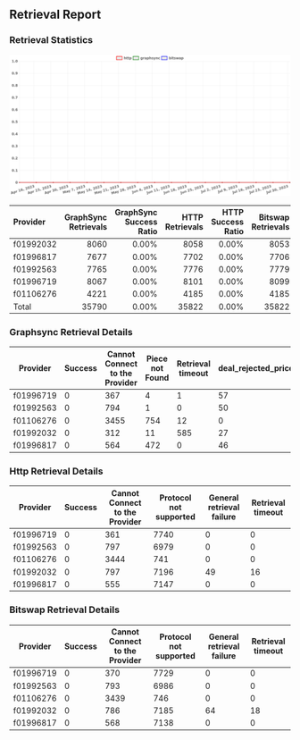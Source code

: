 ## Retrieval Report
### Retrieval Statistics
<img src="https://raw.githubusercontent.com/data-preservation-programs/filplus-checker-assets/main/filecoin-project/filecoin-plus-large-datasets/issues/1350/1691080284403.png"/>

| Provider  | GraphSync Retrievals | GraphSync Success Ratio | HTTP Retrievals | HTTP Success Ratio | Bitswap Retrievals | Bitswap Success Ratio |
| :-------- | -------------------: | ----------------------: | --------------: | -----------------: | -----------------: | --------------------: |
| f01992032 |                 8060 |                   0.00% |            8058 |              0.00% |               8053 |                 0.00% |
| f01996817 |                 7677 |                   0.00% |            7702 |              0.00% |               7706 |                 0.00% |
| f01992563 |                 7765 |                   0.00% |            7776 |              0.00% |               7779 |                 0.00% |
| f01996719 |                 8067 |                   0.00% |            8101 |              0.00% |               8099 |                 0.00% |
| f01106276 |                 4221 |                   0.00% |            4185 |              0.00% |               4185 |                 0.00% |
| Total     |                35790 |                   0.00% |           35822 |              0.00% |              35822 |                 0.00% |

### Graphsync Retrieval Details
| Provider  | Success | Cannot Connect to the Provider | Piece not Found | Retrieval timeout | deal_rejected_price_too_low | General retrieval failure | Retrieval not free |
| --------- | ------- | ------------------------------ | --------------- | ----------------- | --------------------------- | ------------------------- | ------------------ |
| f01996719 | 0       | 367                            | 4               | 1                 | 57                          | 5922                      | 1716               |
| f01992563 | 0       | 794                            | 1               | 0                 | 50                          | 5213                      | 1707               |
| f01106276 | 0       | 3455                           | 754             | 12                | 0                           | 0                         | 0                  |
| f01992032 | 0       | 312                            | 11              | 585               | 27                          | 5818                      | 1307               |
| f01996817 | 0       | 564                            | 472             | 0                 | 46                          | 4847                      | 1748               |

### Http Retrieval Details
| Provider  | Success | Cannot Connect to the Provider | Protocol not supported | General retrieval failure | Retrieval timeout |
| --------- | ------- | ------------------------------ | ---------------------- | ------------------------- | ----------------- |
| f01996719 | 0       | 361                            | 7740                   | 0                         | 0                 |
| f01992563 | 0       | 797                            | 6979                   | 0                         | 0                 |
| f01106276 | 0       | 3444                           | 741                    | 0                         | 0                 |
| f01992032 | 0       | 797                            | 7196                   | 49                        | 16                |
| f01996817 | 0       | 555                            | 7147                   | 0                         | 0                 |

### Bitswap Retrieval Details
| Provider  | Success | Cannot Connect to the Provider | Protocol not supported | General retrieval failure | Retrieval timeout |
| --------- | ------- | ------------------------------ | ---------------------- | ------------------------- | ----------------- |
| f01996719 | 0       | 370                            | 7729                   | 0                         | 0                 |
| f01992563 | 0       | 793                            | 6986                   | 0                         | 0                 |
| f01106276 | 0       | 3439                           | 746                    | 0                         | 0                 |
| f01992032 | 0       | 786                            | 7185                   | 64                        | 18                |
| f01996817 | 0       | 568                            | 7138                   | 0                         | 0                 |
